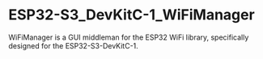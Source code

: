 # ESP32-S3_DevKitC-1_WiFiManager
WiFiManager is a GUI middleman for the ESP32 WiFi library, specifically designed for the ESP32-S3-DevKitC-1.
